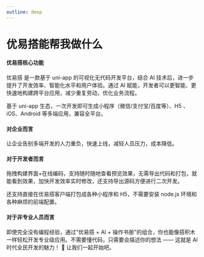 ```yaml
---
outline: deep
---
```


# 优易搭能帮我做什么

#### 优易搭核心功能

优易搭 是一款基于 uni-app 的可视化无代码开发平台，结合 AI 技术后，进一步提升了开发效率、智能化水平和用户体验。通过 AI 赋能，开发者可以更智能、更快速地构建跨平台应用，减少重复劳动，优化业务流程。

<!-- 优易搭是一款简单好用能够所见即所得快速开发移动端应用的工具，一个优易搭搞定全部移动端应用，让应用开发像“搭积木”一样简单。 -->

基于 uni-app 生态，一次开发即可生成小程序（微信/支付宝/百度等）、H5 、iOS、Android 等多端应用，兼容全平台。

#### 对企业而言

让企业告别多端开发的人力重负，快速上线，减轻人员压力，成本降低。

<!-- #### 对老师学生而言

让教师告别技术门槛的束缚，轻松搭建教学工具和互动资源；让学生通过项目创作主动学习，提升数字素养和综合能力。教学更高效，学习更有参与感，创意更容易落地。赋能教学创新，老师学生都能用的无代码工具，一次构建，多端发布。 -->

#### 对于开发者而言

拖拽构建界面+在线编码，支持随时随地查看预览效果，无需导出代码和打包，就能看到效果，加快开发效率实时修改，还支持导出源码方便进行二次开发。

还支持直接在优易搭客户端打包成各种小程序和 H5，不需要安装 node.js 环境和各种麻烦的前端配置。

#### 对于非专业人员而言

即使完全没有编程经验，通过"优易搭 + AI + 操作书册"的组合，你也能像搭积木一样轻松开发专业级应用。不需要懂代码，只需要会描述你的想法 —— 这就是 AI 时代全民开发的魅力！ 🚀 让我们一起开始吧。
